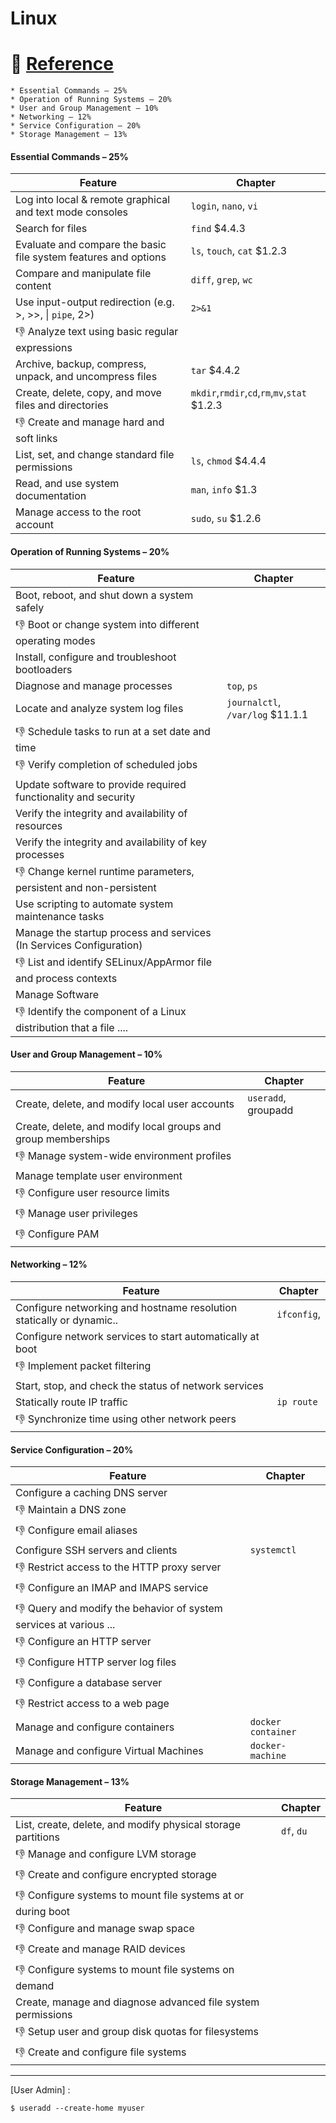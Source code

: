# Linux


# :bookmark: [Reference](../REFERENCES.md)


```
* Essential Commands – 25%
* Operation of Running Systems – 20%
* User and Group Management – 10%
* Networking – 12%
* Service Configuration – 20%
* Storage Management – 13%
```

#### Essential Commands – 25%

|   Feature                                                           | Chapter                                             |
|---------------------------------------------------------------------|-----------------------------------------------------|
| Log into local & remote graphical and text mode consoles            | `login`, `nano`, `vi`                               |
| Search for files                                                    | `find` $4.4.3                                       |
| Evaluate and compare the basic file system features and options     | `ls`, `touch`, `cat`  $1.2.3                        |
| Compare and manipulate file content                                 | `diff`, `grep`, `wc`                                |
| Use input-output redirection (e.g. >, >>, \| `pipe`, 2>)    | `2>&1`                                              |
| :-1: Analyze text using basic regular expressions                   |                                                     |
| Archive, backup, compress, unpack, and uncompress files             | `tar` $4.4.2                                        |
| Create, delete, copy, and move files and directories                | `mkdir`,`rmdir`,`cd`,`rm`,`mv`,`stat` $1.2.3   |
| :-1: Create and manage hard and soft links                          |                                                     |
| List, set, and change standard file permissions                     | `ls`, `chmod` $4.4.4                                |
| Read, and use system documentation                                  | `man`, `info` $1.3                                  |
| Manage access to the root account                                   | `sudo`, `su` $1.2.6                                 |

#### Operation of Running Systems – 20%

|   Feature                                                           | Chapter                                       |
|---------------------------------------------------------------------|-----------------------------------------------|
| Boot, reboot, and shut down a system safely                         |                                               |
| :-1: Boot or change system into different operating modes           |                                               |
| Install, configure and troubleshoot bootloaders                     |                                               |
| Diagnose and manage processes                                       | `top`, `ps`                                   |
| Locate and analyze system log files                                 | `journalctl`, `/var/log` $11.1.1              |
| :-1: Schedule tasks to run at a set date and time                   |                                               |
| :-1: Verify completion of scheduled jobs                            |                                               |
| Update software to provide required functionality and security      |                                               |
| Verify the integrity and availability of resources                  |                                               |
| Verify the integrity and availability of key processes              |                                               |
| :-1: Change kernel runtime parameters, persistent and non-persistent|                                               |
| Use scripting to automate system maintenance tasks                  |                                               |
| Manage the startup process and services (In Services Configuration) |                                               |
| :-1: List and identify SELinux/AppArmor file and process contexts   |                                               |
| Manage Software                                                     |                                               |
| :-1: Identify the component of a Linux distribution that a file ....|                                               |

#### User and Group Management – 10%

|   Feature                                                           | Chapter                                       |
|---------------------------------------------------------------------|-----------------------------------------------|
| Create, delete, and modify local user accounts                      |  `useradd`, groupadd                           |
| Create, delete, and modify local groups and group memberships       |                                               |
| :-1: Manage system-wide environment profiles                        |                                               |
| Manage template user environment                                    |                                               |
| :-1: Configure user resource limits                                 |                                               |
| :-1: Manage user privileges                                         |                                               |
| :-1: Configure PAM                                                  |                                               |

#### Networking – 12%

|   Feature                                                           | Chapter                                       |
|---------------------------------------------------------------------|-----------------------------------------------|
| Configure networking and hostname resolution statically or dynamic..| `ifconfig`,                                   |
| Configure network services to start automatically at boot           |                                               |
| :-1: Implement packet filtering                                     |                                               |
| Start, stop, and check the status of network services               |                                               |
| Statically route IP traffic                                         | `ip route`                                    |
| :-1: Synchronize time using other network peers                     |                                               |

#### Service Configuration – 20%

|   Feature                                                           | Chapter                                       |
|---------------------------------------------------------------------|-----------------------------------------------|
| Configure a caching DNS server                                      |                                               |
| :-1: Maintain a DNS zone                                            |                                               |
| :-1: Configure email aliases                                        |                                               |
| Configure SSH servers and clients                                   | `systemctl`                                   |
| :-1: Restrict access to the HTTP proxy server                       |                                               |
| :-1: Configure an IMAP and IMAPS service                            |                                               |
| :-1: Query and modify the behavior of system services at various ...|                                               |
| :-1: Configure an HTTP server                                       |                                               |
| :-1: Configure HTTP server log files                                |                                               |
| :-1: Configure a database server                                    |                                               |
| :-1: Restrict access to a web page                                  |                                               |
| Manage and configure containers                                     | `docker container`                            |
| Manage and configure Virtual Machines                               | `docker-machine`                              |

#### Storage Management – 13%

|   Feature                                                           | Chapter                                       |
|---------------------------------------------------------------------|-----------------------------------------------|
| List, create, delete, and modify physical storage partitions        | `df`, `du`                                    |
| :-1: Manage and configure LVM storage                               |                                               |
| :-1: Create and configure encrypted storage                         |                                               |
| :-1: Configure systems to mount file systems at or during boot      |                                               |
| :-1: Configure and manage swap space                                |                                               |
| :-1: Create and manage RAID devices                                 |                                               |
| :-1: Configure systems to mount file systems on demand              |                                               |
| Create, manage and diagnose advanced file system permissions        |                                               |
| :-1: Setup user and group disk quotas for filesystems               |                                               |
| :-1: Create and configure file systems                              |                                               |

<hr>


[User Admin] :

```
$ useradd --create-home myuser 
```


